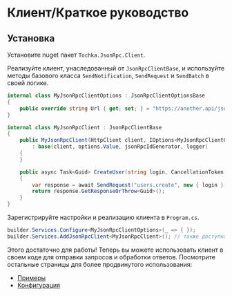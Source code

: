 # Клиент/Краткое руководство

## Установка

Установите nuget пакет `Tochka.JsonRpc.Client`.

Реализуйте клиент, унаследованный от `JsonRpcClientBase`, и используйте методы базового класса `SendNotification`, `SendRequest` и `SendBatch` в своей логике.

```cs
internal class MyJsonRpcClientOptions : JsonRpcClientOptionsBase
{
    public override string Url { get; set; } = "https://another.api/jsonrpc/";
}

internal class MyJsonRpcClient : JsonRpcClientBase
{
    public MyJsonRpcClient(HttpClient client, IOptions<MyJsonRpcClientOptions> options, IJsonRpcIdGenerator jsonRpcIdGenerator, ILogger<MyJsonRpcClient> logger)
        : base(client, options.Value, jsonRpcIdGenerator, logger)
    {
    }

    public async Task<Guid> CreateUser(string login, CancellationToken cancellationToken)
    {
        var response = await SendRequest("users.create", new { login }, cancellationToken);
        return response.GetResponseOrThrow<Guid>();
    }
}
```

Зарегистрируйте настройки и реализацию клиента в `Program.cs`.

```cs
builder.Services.Configure<MyJsonRpcClientOptions>(_ => { });
builder.Services.AddJsonRpcClient<MyJsonRpcClient>(); // также доступна перегрузка для регистрации через интерфейс
```
Этого достаточно для работы! Теперь вы можете использовать клиент в своем коде для отправки запросов и обработки ответов.
Посмотрите остальные страницы для более продвинутого использования:

- [Примеры](examples)
- [Конфигурация](configuration)
